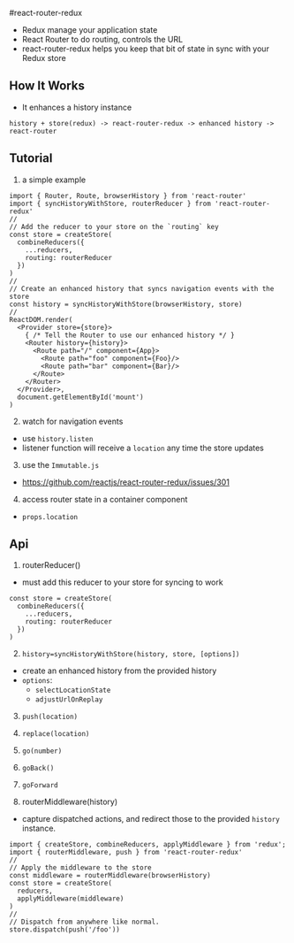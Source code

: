 #react-router-redux
* Redux manage your application state
* React Router to do routing, controls the URL
* react-router-redux helps you keep that bit of state in sync with your Redux store

## How It Works
* It enhances a history instance
```
history + store(redux) -> react-router-redux -> enhanced history -> react-router
```

## Tutorial
1. a simple example
```
import { Router, Route, browserHistory } from 'react-router'
import { syncHistoryWithStore, routerReducer } from 'react-router-redux'
//
// Add the reducer to your store on the `routing` key
const store = createStore(
  combineReducers({
    ...reducers,
    routing: routerReducer
  })
)
//
// Create an enhanced history that syncs navigation events with the store
const history = syncHistoryWithStore(browserHistory, store)
//
ReactDOM.render(
  <Provider store={store}>
    { /* Tell the Router to use our enhanced history */ }
    <Router history={history}>
      <Route path="/" component={App}>
        <Route path="foo" component={Foo}/>
        <Route path="bar" component={Bar}/>
      </Route>
    </Router>
  </Provider>,
  document.getElementById('mount')
)
```

2. watch for navigation events
  * use `history.listen`
  * listener function will receive a `location` any time the store updates

3. use the `Immutable.js`
  * https://github.com/reactjs/react-router-redux/issues/301

4. access router state in a container component
  * `props.location`

## Api
1. routerReducer()
  * must add this reducer to your store for syncing to work
  ```
  const store = createStore(
    combineReducers({
      ...reducers,
      routing: routerReducer
    })
  )
  ```
2. `history=syncHistoryWithStore(history, store, [options])`
  * create an enhanced history from the provided history
  * `options`:
    - `selectLocationState`
    - `adjustUrlOnReplay`
3. `push(location)`
4. `replace(location)`
5. `go(number)`
6. `goBack()`
7. `goForward`

2. routerMiddleware(history)
  * capture dispatched actions, and redirect those to the provided `history` instance.
  ```
  import { createStore, combineReducers, applyMiddleware } from 'redux';
  import { routerMiddleware, push } from 'react-router-redux'
  //
  // Apply the middleware to the store
  const middleware = routerMiddleware(browserHistory)
  const store = createStore(
    reducers,
    applyMiddleware(middleware)
  )
  //
  // Dispatch from anywhere like normal.
  store.dispatch(push('/foo'))
  ```
